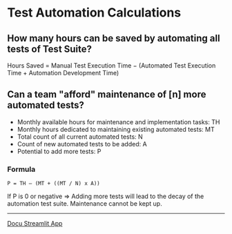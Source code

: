 # Test Automation Calculations

## How many hours can be saved by automating all tests of Test Suite?

Hours Saved = Manual Test Execution Time − (Automated Test Execution Time + Automation Development Time)


## Can a team "afford" maintenance of [n] more automated tests?

- Monthly available hours for maintenance and implementation tasks: TH
- Monthly hours dedicated to maintaining existing automated tests: MT 
- Total count of all current automated tests: N 
- Count of new automated tests to be added: A 
- Potential to add more tests: P

### Formula
`P = TH – (MT + ((MT / N) x A))`

If P is 0 or negative 
=> Adding more tests will lead to the decay of the automation test suite. Maintenance cannot be kept up.

***

[Docu Streamlit App](docs/Streamlit-App.md)